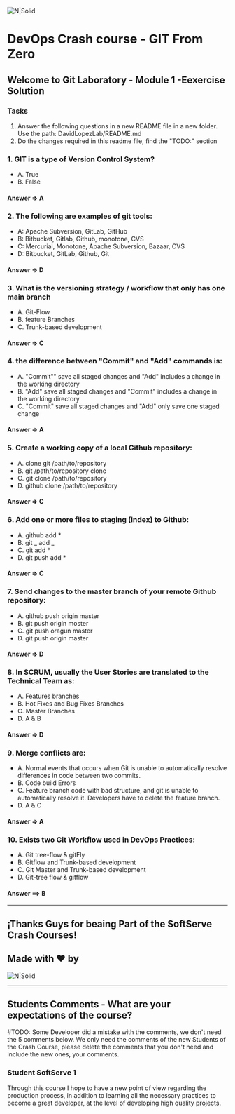 ![N|Solid](https://media-exp2.licdn.com/dms/image/C4E0BAQEhqEYDn2-LkA/company-logo_100_100/0/1580391093627?e=1663200000&v=beta&t=EO7vueG3ailmZ1RfTbu4knkfQGiqf5LZa1RJ90nt5do)

# DevOps Crash course -​ GIT From Zero

## Welcome to Git Laboratory - Module 1 -Eexercise Solution

### Tasks

1. Answer the following questions in a new README file in a new folder. Use the path: DavidLopezLab/README.md
2. Do the changes required in this readme file, find the "TODO:" section

### 1. GIT is a type of Version Control System?

- A. True <br>
- B. False <br>

#### Answer => **A**

### 2. The following are examples of git tools:

- A: Apache Subversion, GitLab, GitHub <br>
- B: Bitbucket, Gitlab, Github, monotone, CVS <br>
- C: Mercurial, Monotone, Apache Subversion, Bazaar, CVS <br>
- D: Bitbucket, GitLab, Github, Git <br>

#### Answer => **D**

### 3. What is the versioning strategy / workflow that only has one main branch

- A. Git-Flow
- B. feature Branches
- C. Trunk-based development

#### Answer => **C**

### 4. the difference between "Commit" and "Add" commands is:

- A. "Commit"" save all staged changes and "Add" includes a change in the working directory
- B. "Add" save all staged changes and "Commit" includes a change in the working directory
- C. "Commit" save all staged changes and "Add" only save one staged change

#### Answer => **A**

### 5. Create a working copy of a local Github repository:

- A. clone git /path/to/repository
- B. git /path/to/repository clone
- C. git clone /path/to/repository
- D. github clone /path/to/repository

#### Answer => **C**

### 6. Add one or more files to staging (index) to Github:

- A. github add \*
- B. git _ add _
- C. git add \*
- D. git push add \*

#### Answer => **C**

### 7. Send changes to the master branch of your remote Github repository:

- A. github push origin master
- B. git push origin moster
- C. git push oragun master
- D. git push origin master

#### Answer => **D**

### 8. In SCRUM, usually the User Stories are translated to the Technical Team as:

- A. Features branches
- B. Hot Fixes and Bug Fixes Branches
- C. Master Branches
- D. A & B

#### Answer => **D**

### 9. Merge conflicts are:

- A. Normal events that occurs when Git is unable to automatically resolve differences in code between two commits.
- B. Code build Errors
- C. Feature branch code with bad structure, and git is unable to automatically resolve it. Developers have to delete the feature branch.
- D. A & C

#### Answer => **A**

### 10. Exists two Git Workflow used in DevOps Practices:

- A. Git tree-flow & gitFly
- B. Gitflow and Trunk-based development
- C. Git Master and Trunk-based development
- D. Git-tree flow & gitflow

#### Answer ==> **B**

---

## ¡Thanks Guys for beaing Part of the SoftServe Crash Courses!

## Made with ❤ by

![N|Solid](https://mms.businesswire.com/media/20211116006314/es/832960/4/SoftServe_Logo_2.jpg)

---

## Students Comments - What are your expectations of the course?

#TODO: Some Developer did a mistake with the comments, we don't need the 5 comments below. We only need the comments of the new Students of the Crash Course, please delete the comments that you don't need and include the new ones, your comments.

### Student SoftServe 1

Through this course I hope to have a new point of view regarding the production process, in addition to learning all the necessary practices to become a great developer, at the level of developing high quality projects.
